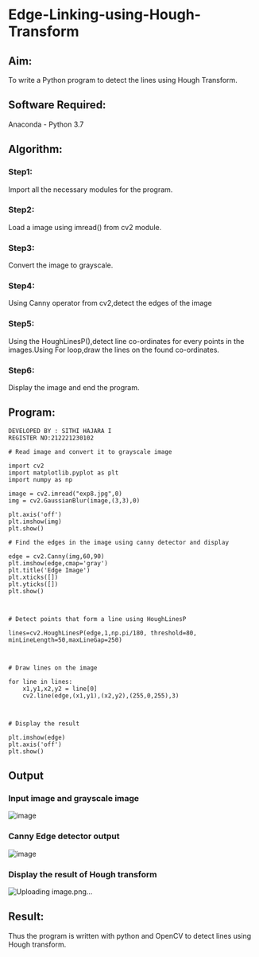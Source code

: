 # Edge-Linking-using-Hough-Transform
## Aim:
To write a Python program to detect the lines using Hough Transform.

## Software Required:
Anaconda - Python 3.7

## Algorithm:
### Step1:
Import all the necessary modules for the program.

### Step2:
Load a image using imread() from cv2 module.

### Step3:
Convert the image to grayscale.

### Step4:
Using Canny operator from cv2,detect the edges of the image

### Step5:
Using the HoughLinesP(),detect line co-ordinates for every points in the images.Using For loop,draw the lines on the found co-ordinates.

### Step6:
Display the image and end the program.


## Program:
```
DEVELOPED BY : SITHI HAJARA I
REGISTER NO:212221230102
```
```
# Read image and convert it to grayscale image

import cv2
import matplotlib.pyplot as plt
import numpy as np

image = cv2.imread("exp8.jpg",0)
img = cv2.GaussianBlur(image,(3,3),0)

plt.axis('off')
plt.imshow(img)
plt.show()

# Find the edges in the image using canny detector and display

edge = cv2.Canny(img,60,90)
plt.imshow(edge,cmap='gray')
plt.title('Edge Image')
plt.xticks([])
plt.yticks([])
plt.show()



# Detect points that form a line using HoughLinesP

lines=cv2.HoughLinesP(edge,1,np.pi/180, threshold=80, minLineLength=50,maxLineGap=250)



# Draw lines on the image

for line in lines:
    x1,y1,x2,y2 = line[0]
    cv2.line(edge,(x1,y1),(x2,y2),(255,0,255),3)



# Display the result

plt.imshow(edge)
plt.axis('off')
plt.show()
```
## Output

### Input image and grayscale image
![image](https://user-images.githubusercontent.com/94219582/235286448-589ec752-abb3-4b81-a37c-c27b4ad22093.png)

### Canny Edge detector output
![image](https://user-images.githubusercontent.com/94219582/235286467-a116aac9-33e0-45d4-8927-43fbf8425d12.png)

### Display the result of Hough transform
![Uploading image.png…]()
## Result:
Thus the program is written with python and OpenCV to detect lines using Hough transform. 
